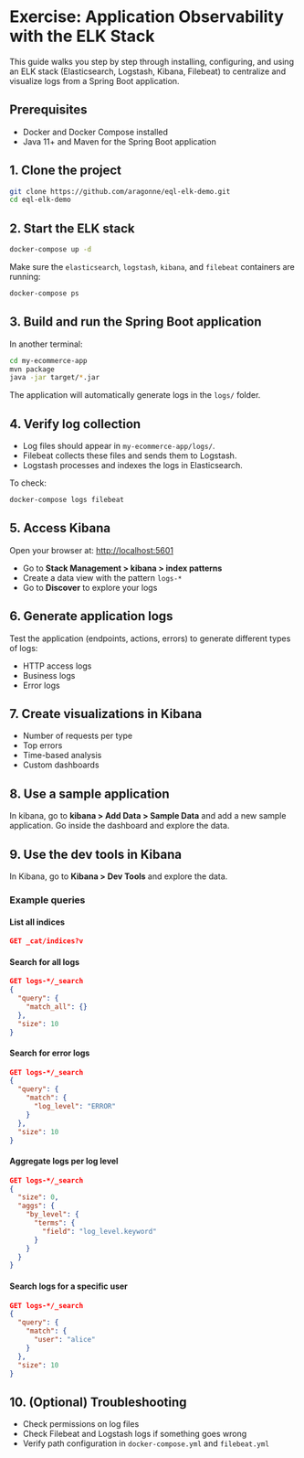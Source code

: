 # Exercise: Application Observability with the ELK Stack

This guide walks you step by step through installing, configuring, and using an ELK stack (Elasticsearch, Logstash, Kibana, Filebeat) to centralize and visualize logs from a Spring Boot application.

## Prerequisites

- Docker and Docker Compose installed
- Java 11+ and Maven for the Spring Boot application

## 1. Clone the project

```bash
git clone https://github.com/aragonne/eql-elk-demo.git
cd eql-elk-demo
```

## 2. Start the ELK stack

```bash
docker-compose up -d
```

Make sure the `elasticsearch`, `logstash`, `kibana`, and `filebeat` containers are running:

```bash
docker-compose ps
```

## 3. Build and run the Spring Boot application

In another terminal:

```bash
cd my-ecommerce-app
mvn package
java -jar target/*.jar
```

The application will automatically generate logs in the `logs/` folder.

## 4. Verify log collection

- Log files should appear in `my-ecommerce-app/logs/`.
- Filebeat collects these files and sends them to Logstash.
- Logstash processes and indexes the logs in Elasticsearch.

To check:

```bash
docker-compose logs filebeat
```

## 5. Access Kibana

Open your browser at: [http://localhost:5601](http://localhost:5601)

- Go to **Stack Management > kibana > index patterns**
- Create a data view with the pattern `logs-*`
- Go to **Discover** to explore your logs

## 6. Generate application logs

Test the application (endpoints, actions, errors) to generate different types of logs:

- HTTP access logs
- Business logs
- Error logs

## 7. Create visualizations in Kibana

- Number of requests per type
- Top errors
- Time-based analysis
- Custom dashboards

## 8. Use a sample application

In kibana, go to **kibana > Add Data > Sample Data** and add a new sample application.
Go inside the dashboard and explore the data.

## 9. Use the dev tools in Kibana

In Kibana, go to **Kibana > Dev Tools** and explore the data.

### Example queries

#### List all indices

```json
GET _cat/indices?v
```

#### Search for all logs

```json
GET logs-*/_search
{
  "query": {
    "match_all": {}
  },
  "size": 10
}
```

#### Search for error logs

```json
GET logs-*/_search
{
  "query": {
    "match": {
      "log_level": "ERROR"
    }
  },
  "size": 10
}
```

#### Aggregate logs per log level

```json
GET logs-*/_search
{
  "size": 0,
  "aggs": {
    "by_level": {
      "terms": {
        "field": "log_level.keyword"
      }
    }
  }
}
```

#### Search logs for a specific user

```json
GET logs-*/_search
{
  "query": {
    "match": {
      "user": "alice"
    }
  },
  "size": 10
}
```

## 10. (Optional) Troubleshooting

- Check permissions on log files
- Check Filebeat and Logstash logs if something goes wrong
- Verify path configuration in `docker-compose.yml` and `filebeat.yml`
